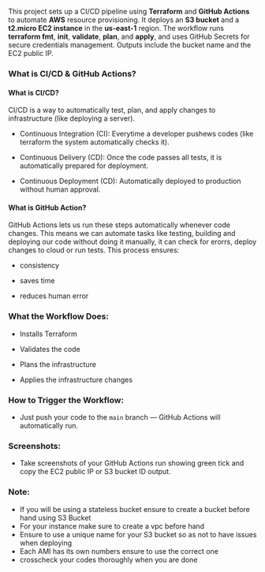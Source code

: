 This project sets up a CI/CD pipeline using **Terraform** and **GitHub Actions** to automate **AWS** resource provisioning. It deploys an **S3 bucket** and a **t2.micro EC2 instance** in the **us-east-1** region. The workflow runs **terraform fmt**, **init**, **validate**, **plan**, and **apply**, and uses GitHub Secrets for secure credentials management. Outputs include the bucket name and the EC2 public IP.

### What is CI/CD & GitHub Actions?

#### What is CI/CD?

CI/CD is a way to automatically test, plan, and apply changes to infrastructure (like deploying a server).

- Continuous Integration (CI): Everytime a developer pushews codes (like terraform the system automatically checks it).

- Continuous Delivery (CD): Once the code passes all tests, it is automatically prepared for deployment.

- Continuous Deployment (CD): Automatically deployed to production without human approval.

#### What is GitHub Action?

GitHub Actions lets us run these steps automatically whenever code changes. This means we can automate tasks like testing, building and deploying our code without doing it manually, it can check for erorrs, deploy changes to cloud or run tests. This process ensures:

- consistency

- saves time

- reduces human error

### What the Workflow Does:

- Installs Terraform

- Validates the code

- Plans the infrastructure

- Applies the infrastructure changes

### How to Trigger the Workflow:

- Just push your code to the `main` branch — GitHub Actions will automatically run.

### Screenshots:

- Take screenshots of your GitHub Actions run showing green tick and copy the EC2 public IP or S3 bucket ID output.

### Note:
- If you will be using a stateless bucket ensure to create a bucket before hand using S3 Bucket
- For your instance make sure to create a vpc before hand
- Ensure to use a unique name for your S3 bucket so as not to have issues when deploying
- Each AMI has its own numbers ensure to use the correct one
- crosscheck your codes thoroughly when you are done



